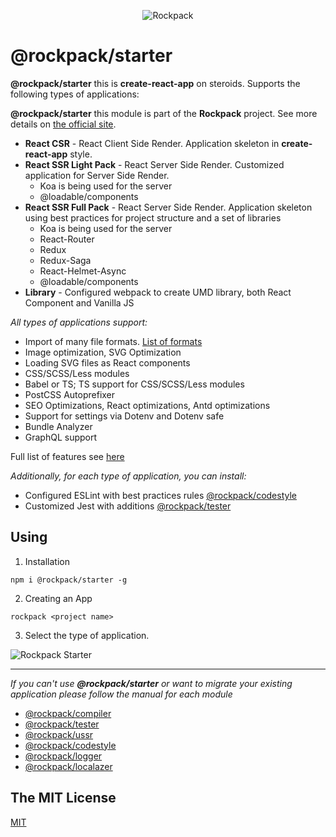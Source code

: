 <p align="center">
  <img alt="Rockpack" src="https://www.rockpack.io/readme_assets/rockpack_logo_without_text.png">
</p>

# @rockpack/starter

**@rockpack/starter** this is **create-react-app** on steroids. Supports the following types of applications:

**@rockpack/starter** this module is part of the **Rockpack** project. See more details on [the official site](https://www.rockpack.io/).

- **React CSR** - React Client Side Render. Application skeleton in **create-react-app** style.
- **React SSR Light Pack** - React Server Side Render. Customized application for Server Side Render.
    - Koa is being used for the server
    - @loadable/components
- **React SSR Full Pack** - React Server Side Render. Application skeleton using best practices for project structure and a set of libraries
    - Koa is being used for the server
    - React-Router
    - Redux
    - Redux-Saga
    - React-Helmet-Async
    - @loadable/components
- **Library** - Configured webpack to create UMD library, both React Component and Vanilla JS

*All types of applications support:*
- Import of many file formats. [List of formats](https://github.com/AlexSergey/rockpack/blob/master/packages/compiler/README.md)
- Image optimization, SVG Optimization
- Loading SVG files as React components
- CSS/SCSS/Less modules
- Babel or TS; TS support for CSS/SCSS/Less modules
- PostCSS Autoprefixer
- SEO Optimizations, React optimizations, Antd optimizations
- Support for settings via Dotenv and Dotenv safe
- Bundle Analyzer
- GraphQL support

Full list of features see [here](https://github.com/AlexSergey/rockpack/blob/master/packages/compiler/README.md)

*Additionally, for each type of application, you can install:*
- Configured ESLint with best practices rules [@rockpack/codestyle](https://github.com/AlexSergey/rockpack/blob/master/packages/codestyle/README.md)
- Customized Jest with additions [@rockpack/tester](https://github.com/AlexSergey/rockpack/blob/master/packages/tester/README.md)

## Using

1. Installation

```shell script
npm i @rockpack/starter -g
```

2. Creating an App
```shell script
rockpack <project name>
```

3. Select the type of application.

![Rockpack Starter](https://www.rockpack.io/readme_assets/rockpack_starter_1.v3.jpg)
***

*If you can't use **@rockpack/starter** or want to migrate your existing application please follow the manual for each module*

- [@rockpack/compiler](https://github.com/AlexSergey/rockpack/blob/master/packages/compiler/README.md#how-it-works)
- [@rockpack/tester](https://github.com/AlexSergey/rockpack/blob/master/packages/tester/README.md#how-it-works)
- [@rockpack/ussr](https://github.com/AlexSergey/rockpack/blob/master/packages/ussr/README.md#how-it-works)
- [@rockpack/codestyle](https://github.com/AlexSergey/rockpack/blob/master/packages/codestyle/README.md#how-it-works)
- [@rockpack/logger](https://github.com/AlexSergey/rockpack/blob/master/packages/logger/README.md#how-it-works)
- [@rockpack/localazer](https://github.com/AlexSergey/rockpack/blob/master/packages/localazer/README.md#how-it-works)

## The MIT License

<a href="https://github.com/AlexSergey/rockpack#the-mit-license" target="_blank">MIT</a>
